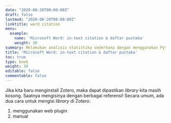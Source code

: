 ```yaml
---
date: "2020-08-20T00:00:00Z"
draft: false
lastmod: "2020-08-20T00:00:00Z"
linktitle: word citation
menu:
  example:
    name: 'Microsoft Word: in-text citation & daftar pustaka'
    weight: 30
summary: Melakukan analisis statistika sederhana dengan menggunakan Python
title: 'Microsoft Word: in-text citation & daftar pustaka'
toc: true
type: book
weight: 30
editable: false
commentable: false
---
```


Jika kita baru menginstall Zotero, maka dapat dipastikan _library_ kita masih kosong. Saatnya mengisinya dengan berbagai referensi! Secara umum, ada dua cara untuk mengisi _library_ di Zotero:
1. menggunakan web plugin
1. manual
